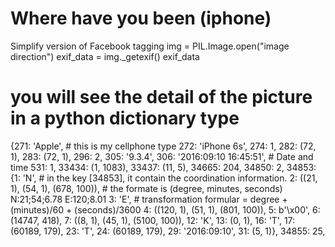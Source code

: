 # Where have you been (iphone)
Simplify version of Facebook tagging
img = PIL.Image.open("image direction")
exif_data = img._getexif()
exif_data

# you will see the detail of the picture in a python dictionary type
{271: 'Apple',          # this is my cellphone type
 272: 'iPhone 6s',
 274: 1,
 282: (72, 1),
 283: (72, 1),
 296: 2,
 305: '9.3.4',
 306: '2016:09:10 16:45:51',  # Date and time
 531: 1,
 33434: (1, 1083),
 33437: (11, 5),
 34665: 204,
 34850: 2,
 34853: {1: 'N',                              # in the key [34853], it contain the coordination information.
  2: ((21, 1), (54, 1), (678, 100)),          # the formate is (degree, minutes, seconds) N:21;54;6.78 E:120;8.01
  3: 'E',                                     # transformation formular = degree + (minutes)/60 + (seconds)/3600
  4: ((120, 1), (51, 1), (801, 100)),
  5: b'\x00',
  6: (14747, 418),
  7: ((8, 1), (45, 1), (5100, 100)),
  12: 'K',
  13: (0, 1),
  16: 'T',
  17: (60189, 179),
  23: 'T',
  24: (60189, 179),
  29: '2016:09:10',
  31: (5, 1)},
 34855: 25,

